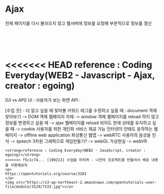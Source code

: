 
# Ajax
전체 페이지를 다시 불러오지 않고 웹서버에 정보를 요청해 부분적으로 정보를 갱신

```





```


<<<<<<< HEAD
<strong>reference : Coding Everyday(WEB2 - Javascript - Ajax, creator : egoing)</strong>
=======
[UI vs API]
UI : 사용자가 보는 화면
API :

[수업 끗] - 더 알고 싶을 때 찾아볼 키워드
태그를 수정하고 싶을 때 : document 객체 찾아보기 -> DOM 객체
웹페이지 자체 -> window 객체
웹페이지를 reload 하지 않고 정보를 변경하고 싶을 때 -> ajax
웹페이지를 reload 되어도 현재 상태를 유지하고 싶을 때 -> cookie 사용자를 위한 개인화 서비스 제공 가능
인터넷이 안돼도 동작하는 웹페이지 -> offline web application
화상통신 웹앱 -> webRTC
사용자의 음성을 인식 -> speech 
3차원 그래픽으로 게임만들기? -> webGL
가상현실 -> webVR

```
<strong>reference : Coding Everyday(WEB2 - JavaScript, creator : egoing)</strong>
>>>>>>> f5c1c74... [190213] 수업을 마치며 - 나만의 프로젝트를 만들어서 배운 내용을 사용해보자
<p>
https://opentutorials.org/course/3281
</p>
<img src="https://s3-ap-northeast-2.amazonaws.com/opentutorials-user-file/module/3129/7333.jpg"></a>
